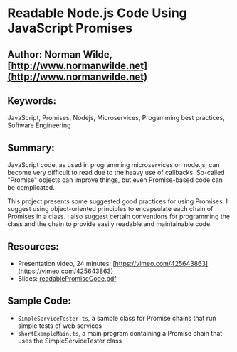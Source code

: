 # Readable Node.js Code Using JavaScript Promises
## Author: Norman Wilde, [http://www.normanwilde.net](http://www.normanwilde.net)
## Keywords:
JavaScript, Promises, Nodejs, Microservices, Progamming best practices,
Software Engineering
## Summary:
JavaScript code, as used in programming microservices on node.js, can become very difficult to read due to the heavy use of callbacks.
So-called "Promise" objects can improve things, but even Promise-based code can be complicated.

This project presents some suggested good practices for using Promises. I suggest using object-oriented principles to encapsulate each chain of Promises in a class. I also suggest certain conventions for programming the class and the chain to provide easily readable and maintainable code.

## Resources:
- Presentation video, 24 minutes: [https://vimeo.com/425643863](https://vimeo.com/425643863)
- Slides: [readablePromiseCode.pdf](/readablePromiseCode.pdf)

## Sample Code:
- `SimpleServiceTester.ts`, a sample class for Promise chains that run simple tests of web services
- `shortExampleMain.ts`, a main program containing a Promise chain that uses the SimpleServiceTester class

